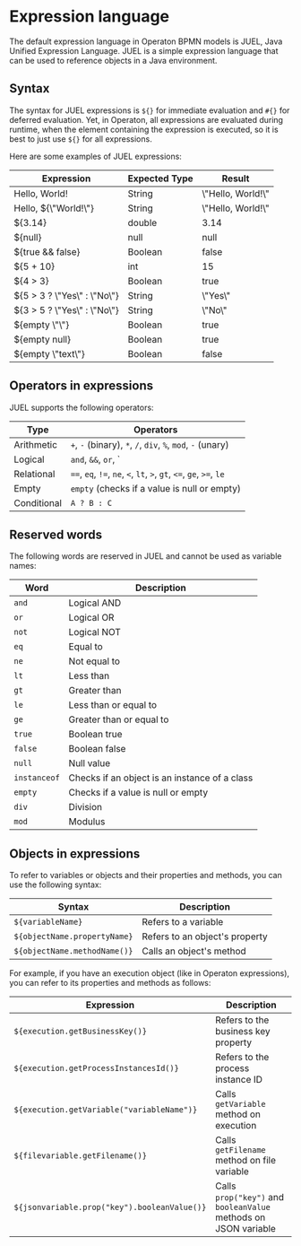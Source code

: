 # Expression language

The default expression language in Operaton BPMN models is JUEL, Java Unified Expression Language. JUEL is a simple expression language that can be used to reference objects in a Java environment.


## Syntax

The syntax for JUEL expressions is `${}` for immediate evaluation and `#{}` for deferred evaluation. Yet, in Operaton, all expressions are evaluated during runtime, when the element containing the expression is executed, so it is best to just use `${}` for all expressions.

Here are some examples of JUEL expressions:

| Expression             | Expected Type | Result          |
|------------------------|---------------|-----------------|
| Hello, World!          | String        | \\"Hello, World!\\" |
| Hello, ${\\"World!\\"}     | String        | \\"Hello, World!\\" |
| ${3.14}                | double        | 3.14            |
| ${null}                | null          | null            |
| ${true && false}       | Boolean       | false           |
| ${5 + 10}              | int           | 15              |
| ${4 > 3}               | Boolean       | true            |
| ${5 > 3 ? \\"Yes\\" : \\"No\\"}| String        | \\"Yes\\"           |
| ${3 > 5 ? \\"Yes\\" : \\"No\\"}| String        | \\"No\\"            |
| ${empty \\"\\"}            | Boolean       | true            |
| ${empty null}          | Boolean       | true            |
| ${empty \\"text\\"}        | Boolean       | false           |


## Operators in expressions

JUEL supports the following operators:

| Type        | Operators                                                                 |
|-------------|---------------------------------------------------------------------------|
| Arithmetic  | `+`, `-` (binary), `*`, `/`, `div`, `%`, `mod`, `-` (unary)               |
| Logical     | `and`, `&&`, `or`, `||`, `not`, `!`                                       |
| Relational  | `==`, `eq`, `!=`, `ne`, `<`, `lt`, `>`, `gt`, `<=`, `ge`, `>=`, `le`      |
| Empty       | `empty` (checks if a value is null or empty)                              |
| Conditional | `A ? B : C`                                                               |


## Reserved words

The following words are reserved in JUEL and cannot be used as variable names:

| Word         | Description                                    |
|--------------|------------------------------------------------|
| `and`        | Logical AND                                    |
| `or`         | Logical OR                                     |
| `not`        | Logical NOT                                    |
| `eq`         | Equal to                                       |
| `ne`         | Not equal to                                   |
| `lt`         | Less than                                      |
| `gt`         | Greater than                                   |
| `le`         | Less than or equal to                          |
| `ge`         | Greater than or equal to                       |
| `true`       | Boolean true                                   |
| `false`      | Boolean false                                  |
| `null`       | Null value                                     |
| `instanceof` | Checks if an object is an instance of a class  |
| `empty`      | Checks if a value is null or empty             |
| `div`        | Division                                       |
| `mod`        | Modulus                                        |

## Objects in expressions

To refer to variables or objects and their properties and methods, you can use the following syntax:

| Syntax                        | Description                          |
|-------------------------------|--------------------------------------|
| `${variableName}`             | Refers to a variable                 |
| `${objectName.propertyName}`  | Refers to an object's property       |
| `${objectName.methodName()}`  | Calls an object's method             |

For example, if you have an execution object (like in Operaton expressions), you can refer to its properties and methods as follows:

| Expression                                   | Description                          |
|----------------------------------------------|--------------------------------------|
| `${execution.getBusinessKey()}`              | Refers to the business key property  |
| `${execution.getProcessInstancesId()}`       | Refers to the process instance ID    |
| `${execution.getVariable("variableName")}`   | Calls `getVariable` method on execution |
| `${filevariable.getFilename()}`              | Calls `getFilename` method on file variable |
| `${jsonvariable.prop("key").booleanValue()}` | Calls `prop("key")` and `booleanValue` methods on JSON variable |